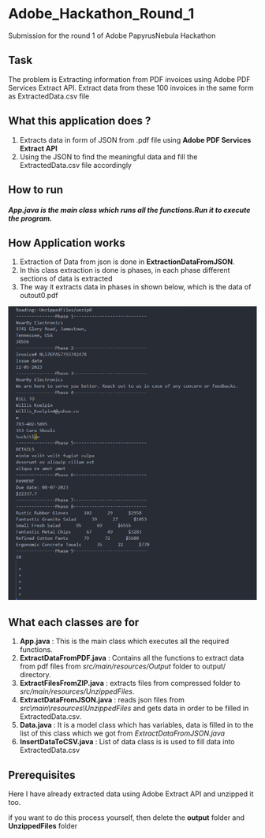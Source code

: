 # Adobe_Hackathon_Round_1
Submission for the round 1 of Adobe PapyrusNebula Hackathon

## Task
The problem is Extracting information from PDF invoices using Adobe PDF Services Extract API.
Extract data from these 100 invoices in the same form as ExtractedData.csv file 

## What this application does ?

1. Extracts data in form of JSON from .pdf file using **Adobe PDF Services Extract API**
2. Using the JSON to find the meaningful data and fill the ExtractedData.csv file accordingly

## How to run
##### App.java is the main class which runs all the functions.Run it to execute the program.

## How Application works
1. Extraction of Data from json is done in **ExtractionDataFromJSON**.
2. In this class extraction is done is phases, in each phase different sections of data is extracted
3. The way it extracts data in phases in shown below, which is the data of outout0.pdf

![Alt text](Phases.png)

## What each classes are for
1. **App.java** : This is the main class which executes all the required functions.
2. **ExtractDataFromPDF.java** : Contains all the functions to extract data from pdf files from _src/main/resources/Output_ folder to output/ directory.
3. **ExtractFilesFromZIP.java** : extracts files from compressed folder to _src/main/resources/UnzippedFiles_.
4. **ExtractDataFromJSON.java** : reads json files from _src\main\resources\UnzippedFiles_ and gets data in order to be filled in ExtractedData.csv.
5. **Data.java** : It is a model class which has variables, data is filled in to the list of this class which we got from _ExtractDataFromJSON.java_
6. **InsertDataToCSV.java** : List of data class is is used to fill data into ExtractedData.csv

## Prerequisites
Here I have already extracted data using Adobe Extract API and unzipped it too.

if you want to do this process yourself, then delete the **output** folder and **UnzippedFiles** folder
